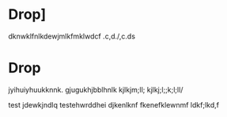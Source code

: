 
# Drop]
dknwklfnlkdewjmlkfmklwdcf
.c,d./,c.ds

# Drop
jyihuiyhuukknnk.
gjugukhjbblhnlk
kjlkjm;ll;
kjlkj;l;;k;l;ll/

test
jdewkjndlq
testehwrddhei
djkenlknf
fkenefklewnmf
ldkf;lkd,f

